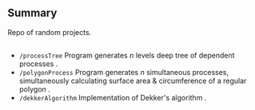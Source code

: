 ## Summary

Repo of random projects.

##
- ```/processTree```
Program generates *n* levels deep tree of dependent processes .
- ```/polygonProcess```
Program generates *n* simultaneous processes, simultaneously calculating surface area & circumference of a regular polygon .
- ```/dekkerAlgorithm```
Implementation of Dekker's algorithm .
